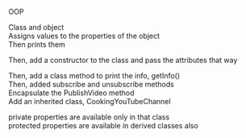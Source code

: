 OOP

Class and object  
Assigns values to the properties of the object  
Then prints them

Then, add a constructor to the class and pass the attributes that way

Then, add a class method to print the info, getInfo()  
Then, added subscribe and unsubscribe methods  
Encapsulate the PublishVideo method  
Add an inherited class, CookingYouTubeChannel

private properties are available only in that class  
protected properties are available in derived classes also
